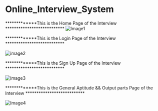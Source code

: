 # Online_Interview_System

*************This is the Home Page of the Interview ***************************
![Image1](https://user-images.githubusercontent.com/62325742/165574647-60690b1d-1dd8-4df4-9632-eacda340ae79.PNG)





*************This is the Login Page of the Interview ***************************

![image2](https://user-images.githubusercontent.com/62325742/165576322-2fa0d7e1-e14a-4d80-9c27-95fed3cf6f34.PNG)






*************This is the Sign Up Page of the Interview ***************************

![image3](https://user-images.githubusercontent.com/62325742/165576408-31b97a2c-ee0f-4ba0-969b-cb65be78615a.PNG)




*************This is the General Aptitude && Output parts Page of the Interview ***************************


![Image4](https://user-images.githubusercontent.com/62325742/165576647-6d6af6b4-8e71-4c54-acd9-67f2823df1d6.PNG)

